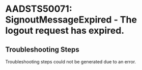
# AADSTS50071: SignoutMessageExpired - The logout request has expired.


## Troubleshooting Steps
Troubleshooting steps could not be generated due to an error.